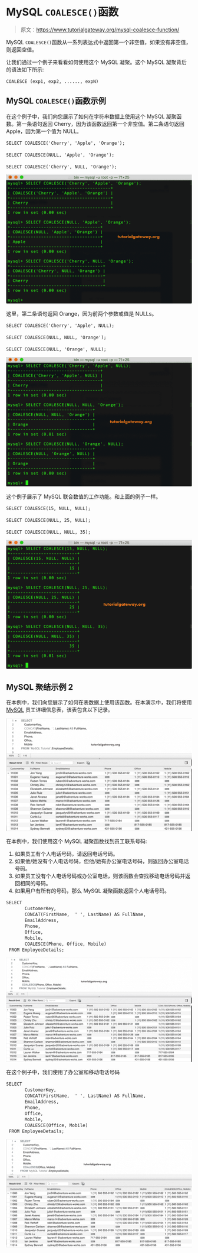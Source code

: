 # MySQL `COALESCE()`函数

> 原文：<https://www.tutorialgateway.org/mysql-coalesce-function/>

MySQL `COALESCE()`函数从一系列表达式中返回第一个非空值，如果没有非空值，则返回空值。

让我们通过一个例子来看看如何使用这个 MySQL 凝聚。这个 MySQL 凝聚背后的语法如下所示:

```
COALESCE (exp1, exp2, ......, expN)
```

## MySQL `COALESCE()`函数示例

在这个例子中，我们向您展示了如何在字符串数据上使用这个 MySQL 凝聚函数。第一条语句返回 Cherry，因为该函数返回第一个非空值。第二条语句返回 Apple，因为第一个值为 NULL。

```
SELECT COALESCE('Cherry', 'Apple', 'Orange');

SELECT COALESCE(NULL, 'Apple', 'Orange');

SELECT COALESCE('Cherry', NULL, 'Orange');
```

![MySQL COALESCE Function 1](img/310eb1d589ff4a8c2655cbf4e4e993c0.png)

这里，第二条语句返回 Orange，因为前两个参数或值是 NULLs。

```
SELECT COALESCE('Cherry', 'Apple', NULL);

SELECT COALESCE(NULL, NULL, 'Orange');

SELECT COALESCE(NULL, 'Orange', NULL);
```

![MySQL COALESCE Function 2](img/27ac8b81ef132268b9a068087c4f7ffb.png)

这个例子展示了 MySQL 联合数值的工作功能。和上面的例子一样。

```
SELECT COALESCE(15, NULL, NULL);

SELECT COALESCE(NULL, 25, NULL);

SELECT COALESCE(NULL, NULL, 35);
```

![MySQL COALESCE Function 3](img/b6743427ec20c7658871618cc343c542.png)

## MySQL 聚结示例 2

在本例中，我们向您展示了如何在表数据上使用该函数。在本演示中，我们将使用 [MySQL](https://www.tutorialgateway.org/mysql-tutorial/) 员工详细信息表，该表包含以下记录。

![MySQL COALESCE Function 4](img/e4e276fe75f7fbcc28c69dbb06df5aa2.png)

在本例中，我们使用这个 MySQL 凝聚函数找到员工联系号码:

1.  如果员工有个人电话号码，请返回电话号码。
2.  如果他/她没有个人电话号码，但他/她有办公室电话号码，则返回办公室电话号码。
3.  如果员工没有个人电话号码或办公室电话，则该函数会查找移动电话号码并返回相同的号码。
4.  如果用户有所有的号码，那么 MySQL 凝聚函数返回个人电话号码。

```
SELECT 
       CustomerKey,
       CONCAT(FirstName,  ' ', LastName) AS FullName,
       EmailAddress,
       Phone,
       Office,
       Mobile,
       COALESCE(Phone, Office, Mobile)
 FROM EmployeeDetails;
```

![MySQL COALESCE Function 5](img/7399dcf3a2327bdef9cb248d570eacb8.png)

在这个例子中，我们使用了办公室和移动电话号码

```
SELECT 
       CustomerKey,
       CONCAT(FirstName,  ' ', LastName) AS FullName,
       EmailAddress,
       Phone,
       Office,
       Mobile,
       COALESCE(Office, Mobile)
 FROM EmployeeDetails;
```

![MySQL COALESCE Function 6](img/a65fe487384340533321878bd271f5f1.png)